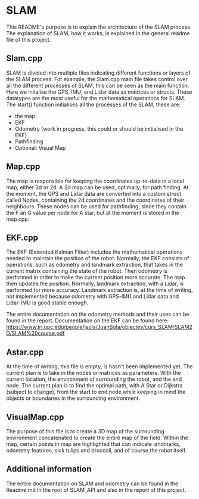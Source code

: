 # SLAM

This README's purpose is to explain the architecture of the SLAM process. The explanation of SLAM, how it works, is explained in the general readme file of this project. 

## Slam.cpp 

SLAM is divided into mutliple files indicating different functions or layers of the SLAM process. For example, the Slam.cpp main file takes control over all the different processes of SLAM, this can be seen as the main function. Here we initalise the GPS, IMU, and Lidar data as matrices or structs. These datatypes are the most useful for the mathematical operations for SLAM. The start() function initialises all the processes of the SLAM, these are:

- the map
- EKF
- Odometry (work in progress, this could or should be initialised in the EKF)
- Pathfinding
- Optional: Visual Map

## Map.cpp

The map is responsible for keeping the coordinates up-to-date in a local map, either 3d or 2d. A 2d map can be used, optimally, for path finding. At the moment, the GPS and Lidar data are converted into a custom struct called Nodes, containing the 2d coordinates and the coordinates of their neighbours. These nodes can be used for pathfinding, since they contain the F an G value per node for A star, but at the moment is stored in the map.cpp.

## EKF.cpp

The EKF (Extended Kalman Filter) includes the mathematical operations needed to maintain the position of the robot. Normally, the EKF consists of operations, such as odometry and landmark extraction, that takes in the current matrix containing the state of the robot. Then odometry is performed in order to make the current position more accurate. The map then updates the position. Normally, landmark extraction, with a Lidar, is performed for more accuracy. Landmark extraction is, at the time of writing, not implemented because odometry with GPS-IMU and Lidar data and Lidar-IMU is good stable enough.

The entire documentation on the odometry methods and their uses can be found in the report. Documentation on the EKF can be found here: https://www.iri.upc.edu/people/jsola/JoanSola/objectes/curs_SLAM/SLAM2D/SLAM%20course.pdf

## Astar.cpp

At the time of writing, this file is empty, is hasn't been implemented yet. The current plan is to take in the nodes or matrices as parameters. With the current location, the environment of surrounding the robot, and the end node. The current plan is to find the optimal path, with A Star or Dijkstra (subject to change), from the start to end node while keeping in mind the objects or boundaries in the surrounding environment. 

## VisualMap.cpp

The purpose of this file is to create a 3D map of the surrounding environment concatenated to create the entire map of the field. Within the map, certain points in map are highlighted that can indicate landmarks, odometry features, sick tulips and broccoli, and of course the robot itself.

## Additional information

The entire documentation on SLAM and odometry can be found in the Readme.md in the root of SLAM_API and also in the report of this project.